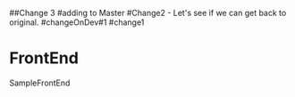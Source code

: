 ##Change 3
#adding to Master
#Change2 - Let's see if we can get back to original.
#changeOnDev#1
#change1
# FrontEnd
SampleFrontEnd
